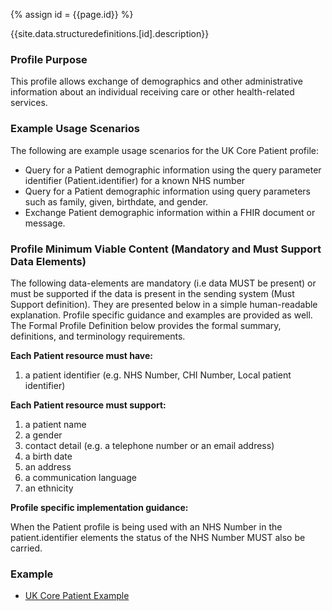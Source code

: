 
{% assign id = {{page.id}} %}

{{site.data.structuredefinitions.[id].description}}

<!-- end TOC -->

### Profile Purpose ###

This profile allows exchange of demographics and other administrative information about an individual receiving care or other health-related services.

### Example Usage Scenarios ###

The following are example usage scenarios for the UK Core Patient profile:

- Query for a Patient demographic information using the query parameter identifier (Patient.identifier) for a known NHS number
- Query for a Patient demographic information using query parameters such as family, given, birthdate, and gender.
- Exchange Patient demographic information within a FHIR document or message.

### Profile Minimum Viable Content (Mandatory and Must Support Data Elements) ###

The following data-elements are mandatory (i.e data MUST be present) or must be supported if the data is present in the sending system (Must Support definition). They are presented below in a simple human-readable explanation. Profile specific guidance and examples are provided as well. The Formal Profile Definition below provides the formal summary, definitions, and terminology requirements.

**Each Patient resource must have:**

1. a patient identifier (e.g. NHS Number, CHI Number, Local patient identifier)

**Each Patient resource must support:**

1. a patient name
2. a gender
3. contact detail (e.g. a telephone number or an email address)
4. a birth date
5. an address
6. a communication language
7. an ethnicity

**Profile specific implementation guidance:**

When the Patient profile is being used with an NHS Number in the patient.identifier elements the status of the NHS Number MUST also be carried.

### Example ###

- [UK Core Patient Example](UKCore-Patient-Example.html)